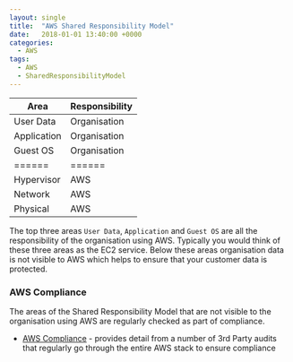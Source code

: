 ```yaml
---
layout: single
title:  "AWS Shared Responsibility Model"
date:   2018-01-01 13:40:00 +0000
categories:
  - AWS
tags:
  - AWS
  - SharedResponsibilityModel
---
```




| Area | Responsibility |
| --- | --- |
| User Data | Organisation |
| Application | Organisation |
| Guest OS | Organisation |
| ====== | ====== |
| Hypervisor | AWS |
| Network | AWS |
| Physical | AWS |

The top three areas `User Data`, `Application` and `Guest OS` are all the responsibility of the organisation using AWS. Typically you would think of these three areas as the EC2 service. Below these areas organisation data is not visible to AWS which helps to ensure that your customer data is protected. 

### AWS Compliance

The areas of the Shared Responsibility Model that are not visible to the organisation using AWS are regularly checked as part of compliance.

* [AWS Compliance](https://aws.amazon.com/compliance) - provides detail from a number of 3rd Party audits that regularly go through the entire AWS stack to ensure compliance
